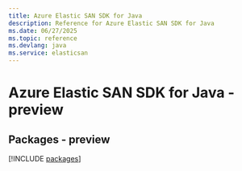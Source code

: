 ```yaml
---
title: Azure Elastic SAN SDK for Java
description: Reference for Azure Elastic SAN SDK for Java
ms.date: 06/27/2025
ms.topic: reference
ms.devlang: java
ms.service: elasticsan
---
```

# Azure Elastic SAN SDK for Java - preview
## Packages - preview
[!INCLUDE [packages](elastic-san-index.md)]